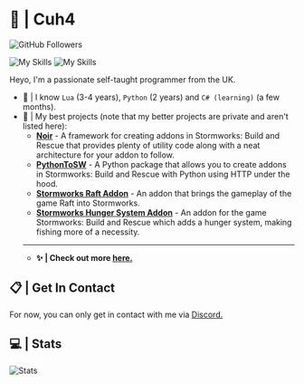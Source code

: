# 👋 | Cuh4
![GitHub Followers](https://img.shields.io/github/followers/Cuh4?style=for-the-badge&logo=github&color&label=GitHub+Followers)

![My Skills](https://skillicons.dev/icons?icons=github,git,cloudflare,flask,bots,fastapi,discord,nginx,robloxstudio,md,sqlite,mysql,replit,vscode,visualstudio)
![My Skills](https://skillicons.dev/icons?icons=lua,py,cs)

Heyo, I'm a passionate self-taught programmer from the UK.
- 🎫 | I know `Lua` (3-4 years), `Python` (2 years) and `C# (learning)` (a few months).
- 🎨 | My best projects (note that my better projects are private and aren't listed here):
    - **[Noir](https://github.com/cuhHub/Noir)** - A framework for creating addons in Stormworks: Build and Rescue that provides plenty of utility code along with a neat architecture for your addon to follow.
    - **[PythonToSW](https://github.com/Cuh4/PythonToSW)** - A Python package that allows you to create addons in Stormworks: Build and Rescue with Python using HTTP under the hood.
    - **[Stormworks Raft Addon](https://github.com/cuhHub/Raft)** - An addon that brings the gameplay of the game Raft into Stormworks.
    - **[Stormworks Hunger System Addon](https://github.com/cuhHub/SWHungerAddon)** - An addon for the game Stormworks: Build and Rescue which adds a hunger system, making fishing more of a necessity.
    ---
    - **✨ | Check out more [here.](https://github.com/Cuh4?tab=repositories)**

## 📋 | Get In Contact
For now, you can only get in contact with me via [Discord.](https://discord.com/users/1141077132915777616)

## 💻 | Stats
![Stats](https://github-readme-stats.vercel.app/api?username=Cuh4&theme=dark&show_icons=true&custom_title=My+Stats&ring_color=1ac5f0)
